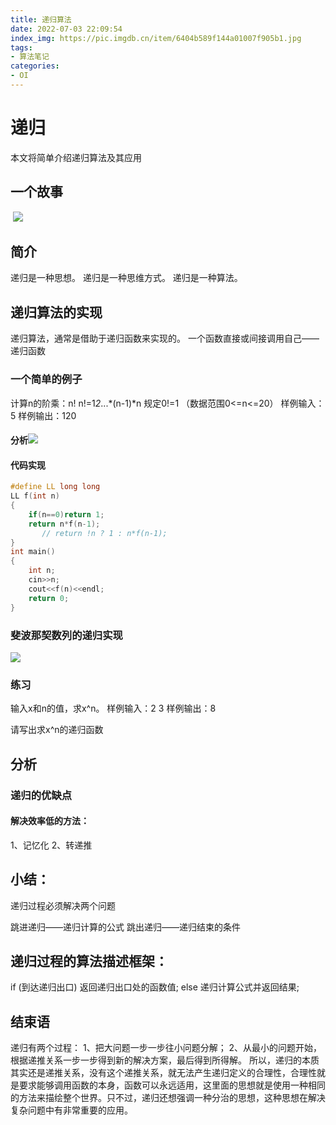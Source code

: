```yaml
---
title: 递归算法
date: 2022-07-03 22:09:54
index_img: https://pic.imgdb.cn/item/6404b589f144a01007f905b1.jpg
tags:
- 算法笔记
categories: 
- OI
---
```


# 递归

<p class="note note-primary">本文将简单介绍递归算法及其应用</p>

## 一个故事

​      ![](https://pic.imgdb.cn/item/62c1a6bd5be16ec74a36c0b5.png)

## 简介

递归是一种思想。
递归是一种思维方式。
递归是一种算法。

## 递归算法的实现

递归算法，通常是借助于递归函数来实现的。
一个函数直接或间接调用自己——递归函数

### 一个简单的例子

计算n的阶乘：n!
n!=1*2*...*(n-1)*n
规定0!=1
（数据范围0<=n<=20）
样例输入：5
样例输出：120

#### 分析![](https://pic.imgdb.cn/item/62c1a8085be16ec74a3895ce.png)

#### 代码实现

```c++
#define LL long long
LL f(int n)
{
	if(n==0)return 1;
	return n*f(n-1);
       // return !n ? 1 : n*f(n-1);
}
int main()
{
	int n;
	cin>>n;
	cout<<f(n)<<endl; 
	return 0;
}
```

### 斐波那契数列的递归实现

![](https://pic.imgdb.cn/item/62c1ada15be16ec74a4028dd.png)

### 练习

输入x和n的值，求x^n。
样例输入：2 3
样例输出：8

请写出求x^n的递归函数

## 分析

### 递归的优缺点

#### 解决效率低的方法：

1、记忆化
2、转递推

## 小结：

递归过程必须解决两个问题

跳进递归——递归计算的公式
跳出递归——递归结束的条件

## 递归过程的算法描述框架：

if (到达递归出口)
		返回递归出口处的函数值;
else
		递归计算公式并返回结果;

## 结束语

递归有两个过程：
1、把大问题一步一步往小问题分解；
2、从最小的问题开始，根据递推关系一步一步得到新的解决方案，最后得到所得解。
所以，递归的本质其实还是递推关系，没有这个递推关系，就无法产生递归定义的合理性，合理性就是要求能够调用函数的本身，函数可以永远适用，这里面的思想就是使用一种相同的方法来描绘整个世界。只不过，递归还想强调一种分治的思想，这种思想在解决复杂问题中有非常重要的应用。

